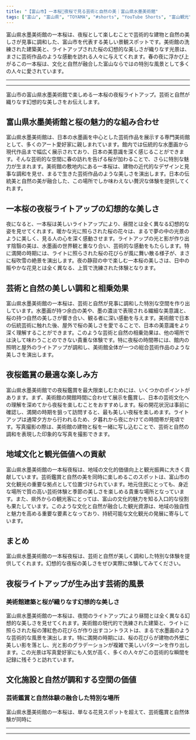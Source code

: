 ```yaml
---
title: "【富山市】一本桜🌸夜桜で見る芸術と自然の美｜富山県水墨美術館"
tags: ["富山", "富山県", "TOYAMA", "#shorts", "YouTube Shorts", "富山観光", "富山旅行", "北陸観光", "富山市", "富山市観光", "富山駅", "桜", "花見", "春", "富山県の観光スポット", "富山県でおすすめの場所", "富山県の見どころ"]
---
```


富山県水墨美術館の一本桜は、夜桜として楽しむことで芸術的な建物と自然の美しさが見事に調和した、富山市を代表する美しい景観スポットです。美術館の洗練された建築美と、ライトアップされた桜の幻想的な美しさが織りなす光景は、まさに芸術作品のような感動を訪れる人々に与えてくれます。春の夜に浮かび上がるこの一本桜は、文化と自然が融合した富山ならではの特別な風景として多くの人々に愛されています。

---

<!-- 🎥 YouTube動画埋め込み -->
<!-- No YouTube URL provided -->

---

富山市の富山県水墨美術館で楽しめる一本桜の夜桜ライトアップ。芸術と自然が織りなす幻想的な美しさをお伝えします。

## 富山県水墨美術館と桜の魅力的な組み合わせ

富山県水墨美術館は、日本の水墨画を中心とした芸術作品を展示する専門美術館として、多くのアート愛好家に親しまれています。館内では伝統的な水墨画から現代作品まで幅広く展示されており、日本の美意識を深く感じることができます。そんな芸術的な空間に春の訪れを告げる桜が加わることで、さらに特別な魅力が生まれます。美術館の敷地内にある一本桜は、建物の近代的なデザインと見事な調和を見せ、まるで生きた芸術作品のような美しさを演出します。日本の伝統美と自然の美が融合した、この場所でしか味わえない贅沢な体験を提供してくれます。

## 一本桜の夜桜ライトアップの幻想的な美しさ

夜になると、一本桜は美しいライトアップにより、昼間とは全く異なる幻想的な姿を見せてくれます。暖かな光に照らされた桜の花々は、まるで夢の中の光景のように美しく、見る人の心を深く感動させます。ライトアップの光と影が作り出す陰翳の美は、水墨画の世界観と重なり合い、芸術的な感動をもたらします。特に満開の時期には、ライトに照らされた桜の花びらが風に舞い散る様子が、まさに桜吹雪の絶景を演出します。夜の静寂の中で楽しむ一本桜の美しさは、日中の賑やかな花見とは全く異なる、上質で洗練された体験となります。

## 芸術と自然の美しい調和と相乗効果

富山県水墨美術館の一本桜は、芸術と自然が見事に調和した特別な空間を作り出しています。水墨画が持つ余白の美や、墨の濃淡で表現される繊細な美意識と、桜の持つ自然の美しさが響き合い、観る者に深い感動を与えます。美術館で日本の伝統芸術に触れた後、屋外で桜の美しさを愛でることで、日本の美意識をより深く理解することができます。このような芸術と自然の相乗効果は、他の場所では決して味わうことのできない貴重な体験です。特に夜桜の時間帯には、館内の照明と屋外のライトアップが調和し、美術館全体が一つの総合芸術作品のような美しさを演出します。

## 夜桜鑑賞の最適な楽しみ方

富山県水墨美術館での夜桜鑑賞を最大限楽しむためには、いくつかのポイントがあります。まず、美術館の開館時間に合わせて展示を鑑賞し、日本の芸術文化への理解を深めてから夜桜を楽しむことをおすすめします。桜の開花状況は事前に確認し、満開の時期を狙って訪問すると、最も美しい夜桜を楽しめます。ライトアップは通常夕方から行われるため、夕暮れから夜にかけての時間帯が見頃です。写真撮影の際は、美術館の建物と桜を一緒に写し込むことで、芸術と自然の調和を表現した印象的な写真を撮影できます。

## 地域文化と観光価値への貢献

富山県水墨美術館の一本桜夜桜は、地域の文化的価値向上と観光振興に大きく貢献しています。芸術鑑賞と自然の美を同時に楽しめるこのスポットは、富山市の文化観光の重要な拠点として位置づけられています。地元住民にとっても、身近な場所で質の高い芸術体験と季節の美しさを楽しめる貴重な場所となっています。また、県外からの観光客にとっては、富山の文化的魅力を知る入口的な役割も果たしています。このような文化と自然が融合した観光資源は、地域の独自性と魅力を高める重要な要素となっており、持続可能な文化観光の発展に寄与しています。

## まとめ

富山県水墨美術館の一本桜夜桜は、芸術と自然が美しく調和した特別な体験を提供してくれます。幻想的な夜桜の美しさをぜひ実際に体験してみてください。

## 夜桜ライトアップが生み出す芸術的風景

### 美術館建築と桜が織りなす幻想的な美しさ

富山県水墨美術館の一本桜は、夜間のライトアップにより昼間とは全く異なる幻想的な美しさを見せてくれます。美術館の現代的で洗練された建築と、ライトに照らされた桜の薄紅色の花びらが作り出すコントラストは、まるで水墨画のような芸術的な風景を演出します。特に満開の時期には、桜の花びらが建物の外壁に美しい影を落とし、光と影のグラデーションが複雑で美しいパターンを作り出します。この光景は写真愛好家にも人気が高く、多くの人々がこの芸術的な瞬間を記録に残そうと訪れています。

## 文化施設と自然が調和する空間の価値

### 芸術鑑賞と自然体験の融合した特別な場所

富山県水墨美術館の一本桜は、単なる花見スポットを超えて、芸術鑑賞と自然体験が同時に

---

<!-- 🗺 Googleマップ（自動表示: page.tsxで地域名から自動生成） -->

<!-- 📍 宿泊リンク（自動表示: page.tsxで地域別リンクを自動生成）
     - タイトルから地域名を抽出
     - JTB / 楽天トラベル / じゃらん / 一休.com 対応
     - 環境変数でプロバイダー切替可能
-->

<!-- 📚 関連記事（自動表示: page.tsxで同カテゴリから2件自動選択） -->

<!-- 🏷️ タグ（自動表示: page.tsxで記事最下部に自動配置） -->

---

<!--
【記事文字数ルール】
- 基本文字数: 最低1000文字以上
- 推奨文字数: 1000〜1500文字（スマホ読みやすさ最優先）
- 上限なし: 情報量的に必要な場合は1500文字や2000文字を超えても良い
- 判断基準: 読者にとって価値ある情報を過不足なく提供できる文字数

【記事構成の最終形】
1. タイトル・動画・本文
2. まとめ
3. Googleマップ（見出しなし、マップのみ自動表示）
4. **宿泊リンク（地域別自動生成）** ← 2025年10月7日追加
5. 関連記事（H3、同カテゴリから2件自動選択）
6. タグ（記事最下部に自動表示）
7. ナビゲーションボタン

【宿泊リンクシステム仕様】
- タイトルから地域名を自動抽出（【〇〇市】形式優先）
- 北陸地方地域辞書: 富山/石川/福井の主要都市対応
- 対応プロバイダー: JTB（既定）/ 楽天トラベル / じゃらん / 一休.com
- 環境変数で切替: NEXT_PUBLIC_DEFAULT_TRAVEL_PROVIDER
- URLテンプレート: 地域名自動エンコード + アフィリエイトID挿入
- 配置位置: Googleマップ直後、関連記事より前

【自動生成セクション】
※以下はpage.tsxで自動生成されるため、記事本文には含めない
- Googleマップ: タイトル【】内の地域名から生成
- 宿泊リンク: 地域名抽出 → Deeplink生成 → スタイル適用
- 関連記事: 同カテゴリから2件を自動選択・リンク化
- タグ: 記事データから最下部に自動配置

【削除済みセクション】
※アクセス方法・周辺情報・公式リンクセクションは不要（2025年10月5日削除）

【AdSense・アフィリエイト】
- Google AdSense: 全ページ自動読み込み（layout.tsx）
- アフィリエイトスクリプト: AffilScript（layout.tsx）
- data-affil属性での動的リンク変換機能あり（現在は宿泊リンクで代替）

【最終更新】2025年10月7日 - 地域別宿泊リンク自動生成システム実装
-->
